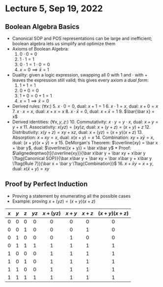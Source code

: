 # Lecture 5, Sep 19, 2022

## Boolean Algebra Basics

* Canonical SOP and POS representations can be large and inefficient; boolean algebra lets us simplify and optimize them
* Axioms of Boolean Algebra:
	1. $0 \cdot 0 = 0$
	2. $1 \cdot 1 = 1$
	3. $0 \cdot 1 = 1 \cdot 0 = 0$
	4. $x = 0 \implies \bar x = 1$
* Duality: given a logic expression, swapping all 0 with 1 and $\cdot$ with $+$ leaves the expression still valid; this gives every axiom a *dual form*:
	1. $1 + 1 = 1$
	2. $0 + 0 = 0$
	3. $1 + 0 = 0 + 1 = 1$
	4. $x = 1 \implies \bar x = 0$
* Derived rules: ($\forall x$:)
	5. $x \cdot 0 = 0$, dual: $x + 1 = 1$
	6. $x \cdot 1 = x$, dual: $x + 0 = x$
	7. $x \cdot x = x$, dual: $x + x = x$
	8. $x \cdot \bar x = 0$, dual: $x + \bar x = 1$
	9. $\bar{\bar x} = x$
* Derived identities: ($\forall x, y, z$:)
	10. Commutativity: $x \cdot y = y \cdot x$, dual: $x + y = y + x$
	11. Associativity: $x(yz) = (xy)z$, dual: $x + (y + z) = (x + y) + z$
	12. Distributivity: $x(y + z) = xy + xz$, dual: $x + (yz) = (x + y)(x + z)$
	13. Absorption: $x + xy = x$, dual: $x(x + y) = x$
	14. Combination: $xy + x\bar y = x$, dual: $(x + y)(x + \bar y) = x$
	15. DeMorgan's Theorem: $\overline{xy} = \bar x + \bar y$, dual: $\overline{(x + y)} = \bar x\bar y$
		* Proof: $\alignedeqntwo[t]{\overline{xy}}{\bar x\bar y + \bar xy + x\bar y \Ttag{Canonical SOP}}{\bar x\bar y + \bar xy + \bar x\bar y + x\bar y \Ttag{Rule 7}}{\bar x + \bar y \Ttag{Combination}}$
	16. $x + \bar xy = x + y$, dual: $x(\bar x + y) = xy$

## Proof by Perfect Induction

* Proving a statement by enumerating all the possible cases
* Example: proving $x + (yz) = (x + y)(x + z)$

| $x$   | $y$   | $z$   | $yz$  | $x + (yz)$ | $x + y$ | $x + z$ | $(x + y)(x + z)$ |
|:-----:|:-----:|:-----:|:-----:|:----------:|:-------:|:-------:|:----------------:|
| 0     | 0     | 0     | 0     | 0          | 0       | 0       | 0                |
| 0     | 0     | 1     | 0     | 0          | 0       | 1       | 0                |
| 0     | 1     | 0     | 0     | 0          | 1       | 0       | 0                |
| 0     | 1     | 1     | 1     | 1          | 1       | 1       | 1                |
| 1     | 0     | 0     | 0     | 1          | 1       | 1       | 1                |
| 1     | 0     | 1     | 0     | 1          | 1       | 1       | 1                |
| 1     | 1     | 0     | 0     | 1          | 1       | 1       | 1                |
| 1     | 1     | 1     | 1     | 1          | 1       | 1       | 1                |


